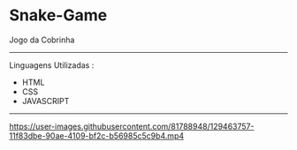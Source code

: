 # Snake-Game

   Jogo da Cobrinha
   
---

Linguagens Utilizadas :
  * HTML
  * CSS
  * JAVASCRIPT

---





https://user-images.githubusercontent.com/81788948/129463757-11f83dbe-90ae-4109-bf2c-b56985c5c9b4.mp4



